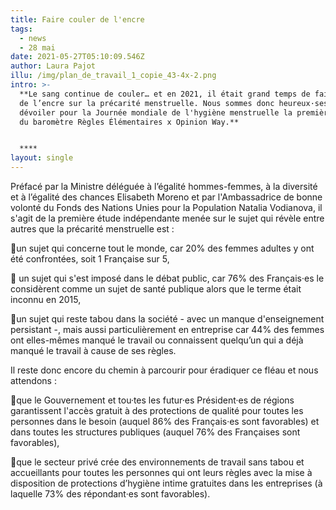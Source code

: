 ```yaml
---
title: Faire couler de l'encre
tags:
  - news
  - 28 mai
date: 2021-05-27T05:10:09.546Z
author: Laura Pajot
illu: /img/plan_de_travail_1_copie_43-4x-2.png
intro: >-
  **Le sang continue de couler… et en 2021, il était grand temps de faire couler
  de l’encre sur la précarité menstruelle. Nous sommes donc heureux·ses de vous
  dévoiler pour la Journée mondiale de l'hygiène menstruelle la première édition
  du baromètre Règles Élémentaires x Opinion Way.**


  ****
layout: single
---
```

Préfacé par la Ministre déléguée à l’égalité hommes-femmes, à la diversité et à l’égalité des chances Elisabeth Moreno et par l'Ambassadrice de bonne volonté du Fonds des Nations Unies pour la Population Natalia Vodianova, il s'agit de la première étude indépendante menée sur le sujet qui révèle entre autres que la précarité menstruelle est : 

📍un sujet qui concerne tout le monde, car 20% des femmes adultes y ont été confrontées, soit 1 Française sur 5,

📍 un sujet qui s'est imposé dans le débat public, car 76% des Français·es le considèrent comme un sujet de santé publique alors que le terme était inconnu en 2015,

📍un sujet qui reste tabou dans la société - avec un manque d'enseignement persistant -, mais aussi particulièrement en entreprise car 44% des femmes ont elles-mêmes manqué le travail ou connaissent quelqu’un qui a déjà manqué le travail à cause de ses règles.





Il reste donc encore du chemin à parcourir pour éradiquer ce fléau et nous attendons :

📍que le Gouvernement et tou·tes les futur·es Président·es de régions garantissent l'accès gratuit à des protections de qualité pour toutes les personnes dans le besoin (auquel 86% des Français·es sont favorables) et dans toutes les structures publiques (auquel 76% des Françaises sont favorables),

📍que le secteur privé crée des environnements de travail sans tabou et accueillants pour toutes les personnes qui ont leurs règles avec la mise à disposition de protections d’hygiène intime gratuites dans les entreprises (à laquelle 73% des répondant·es sont favorables).
